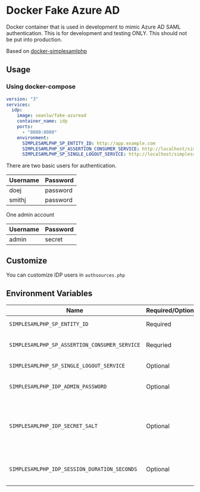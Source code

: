 # Docker Fake Azure AD

Docker container that is used in development to mimic Azure AD SAML authentication. This is for development and testing ONLY. This should not be put into production.

Based on [docker-simplesamlphp](https://github.com/kenchan0130/docker-simplesamlphp)

## Usage

### Using docker-compose

```yml
version: "3"
services:
  idp:
    image: seanlw/fake-azuread
    container_name: idp
    ports:
      - "8080:8080"
    environment:
      SIMPLESAMLPHP_SP_ENTITY_ID: http://app.example.com
      SIMPLESAMLPHP_SP_ASSERTION_CONSUMER_SERVICE: http://localhost/simplesaml/module.php/saml/sp/saml2-acs.php/test-sp
      SIMPLESAMLPHP_SP_SINGLE_LOGOUT_SERVICE: http://localhost/simplesaml/module.php/saml/sp/saml2-logout.php/test-sp
```

There are two basic users for authentication.

Username|Password
---|---
doej|password
smithj|password

One admin account

Username|Password
---|---
admin|secret

## Customize

You can customize IDP users in `authsources.php`

## Environment Variables

Name|Required/Optional|Description
---|---|---
`SIMPLESAMLPHP_SP_ENTITY_ID`|Required|The entity ID of your SP.
`SIMPLESAMLPHP_SP_ASSERTION_CONSUMER_SERVICE`|Requried|The assertion consumer service of your SP.
`SIMPLESAMLPHP_SP_SINGLE_LOGOUT_SERVICE`|Optional|The single logout url of your SP.
`SIMPLESAMLPHP_IDP_ADMIN_PASSWORD`|Optional|The password of admin of this IdP. Default is `secret`.
`SIMPLESAMLPHP_IDP_SECRET_SALT`|Optional|This is a secret salt used by this IdP when it needs to generate a secure hash of a value. Default is `defaultsecretsalt`.
`SIMPLESAMLPHP_IDP_SESSION_DURATION_SECONDS`|Optional|This value is the duration of the session of this IdP in seconds.
